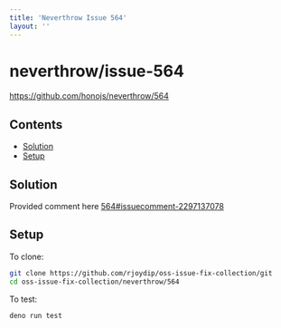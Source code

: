 ```yaml
---
title: 'Neverthrow Issue 564'
layout: ''
---
```


# neverthrow/issue-564

<https://github.com/honojs/neverthrow/564>

## Contents

* [Solution](#solution)
* [Setup](#setup)

## Solution

Provided comment here
[564#issuecomment-2297137078](https://github.com/supermacro/neverthrow/issues/564#issuecomment-2297137078)

## Setup

To clone:

```sh
git clone https://github.com/rjoydip/oss-issue-fix-collection/git
cd oss-issue-fix-collection/neverthrow/564
```

To test:

```sh
deno run test
```
